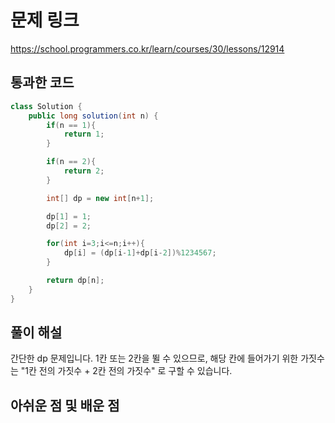 # 문제 링크
https://school.programmers.co.kr/learn/courses/30/lessons/12914

## 통과한 코드

```java
class Solution {
	public long solution(int n) {
		if(n == 1){
			return 1;
		}

		if(n == 2){
			return 2;
		}

		int[] dp = new int[n+1];

		dp[1] = 1;
		dp[2] = 2;

		for(int i=3;i<=n;i++){
			dp[i] = (dp[i-1]+dp[i-2])%1234567;
		}

		return dp[n];
	}
}
```

## 풀이 해설
간단한 dp 문제입니다. 1칸 또는 2칸을 뛸 수 있으므로, 해당 칸에 들어가기 위한 가짓수는 "1칸 전의 가짓수 + 2칸 전의 가짓수" 로 구할 수 있습니다.

## 아쉬운 점 및 배운 점
